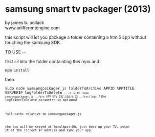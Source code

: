 <h1>samsung smart tv packager (2013)</h1>
by james b. pollack<br>
www.adifferentengine.com<br>

this script will let you package a folder containing a html5 app without touching the samsung SDK.  

TO USE -- 

first <code>cd</code> into the folder containting this repo and:

<code>npm install </code>

then:

<code>sudo node samsungpackager.js folderToArchive APPID APPTITLE SERVERIP logFolderToDelete<code>
---> i.e: <code>node samsungpackager.js ../src GTV GTV 192.168.0.25 ../src/logs</code>
*the logFolderToDelete parameter is optional



*all paths relative to samsungpackager.js

the app will be served at localhost:80, just boot up your TV, point it at the correct IP address and sync your app.
